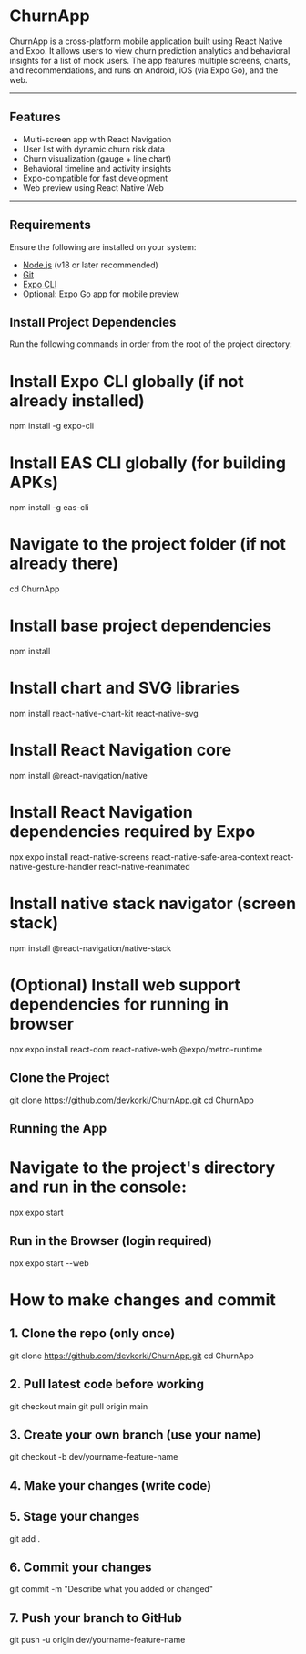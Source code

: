 # ChurnApp

ChurnApp is a cross-platform mobile application built using React Native and Expo. It allows users to view churn prediction analytics and behavioral insights for a list of mock users. The app features multiple screens, charts, and recommendations, and runs on Android, iOS (via Expo Go), and the web.

---

## Features

- Multi-screen app with React Navigation
- User list with dynamic churn risk data
- Churn visualization (gauge + line chart)
- Behavioral timeline and activity insights
- Expo-compatible for fast development
- Web preview using React Native Web

---

## Requirements

Ensure the following are installed on your system:

- [Node.js](https://nodejs.org/) (v18 or later recommended)
- [Git](https://git-scm.com/)
- [Expo CLI](https://docs.expo.dev/get-started/installation/)
- Optional: Expo Go app for mobile preview




## Install Project Dependencies

Run the following commands in order from the root of the project directory:


# Install Expo CLI globally (if not already installed)
npm install -g expo-cli

# Install EAS CLI globally (for building APKs)
npm install -g eas-cli

# Navigate to the project folder (if not already there)
cd ChurnApp

# Install base project dependencies
npm install

# Install chart and SVG libraries
npm install react-native-chart-kit react-native-svg

# Install React Navigation core
npm install @react-navigation/native

# Install React Navigation dependencies required by Expo
npx expo install react-native-screens react-native-safe-area-context react-native-gesture-handler react-native-reanimated

# Install native stack navigator (screen stack)
npm install @react-navigation/native-stack

# (Optional) Install web support dependencies for running in browser
npx expo install react-dom react-native-web @expo/metro-runtime


## Clone the Project


git clone https://github.com/devkorki/ChurnApp.git
cd ChurnApp


## Running the App
# Navigate to the project's directory and run in the console:
npx expo start

## Run in the Browser (login required)
npx expo start --web


# How to make changes and commit


## 1. Clone the repo (only once)
git clone https://github.com/devkorki/ChurnApp.git
cd ChurnApp

## 2. Pull latest code before working
git checkout main
git pull origin main

## 3. Create your own branch (use your name)
git checkout -b dev/yourname-feature-name

## 4. Make your changes (write code)

## 5. Stage your changes
git add .

## 6. Commit your changes
git commit -m "Describe what you added or changed"

## 7. Push your branch to GitHub
git push -u origin dev/yourname-feature-name



